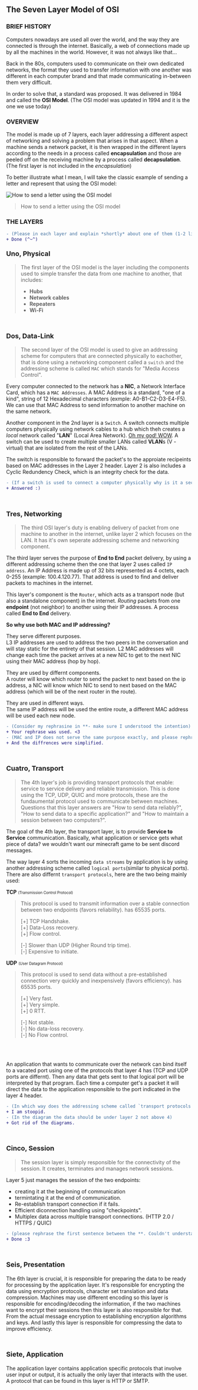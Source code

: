 ## **The Seven Layer Model of OSI**

### **BRIEF HISTORY**

Computers nowadays are used all over the world, and the way they are connected is through the internet. Basically, a web of connections made up by all the machines in the world. However, it was not always like that...

Back in the 80s, computers used to communicate on their own dedicated networks, the format they used to transfer information with one another was different in each computer brand and that made communicating in-between them very difficult.

In order to solve that, a standard was proposed. It was delivered in 1984 and called the **OSI Model**. (The OSI model was updated in 1994 and it is the one we use today)

### **OVERVIEW**

The model is made up of 7 layers, each layer addressing a different aspect of networking and solving a problem that arises in that aspect. When a machine sends a network packet, it is then wrapped in the different layers according to the needs in a process called **encapsulation** and those are peeled off on the receiving machine by a process called **decapsulation**. (The first layer is not included in the _encapsulation_)

To better illustrate what I mean, I will take the classic example of sending a letter and represent that using the OSI model:

![How to send a letter using the OSI model](https://upload.wikimedia.org/wikipedia/commons/thumb/6/67/Rm-osi_parallel-HE.png/438px-Rm-osi_parallel-HE.png)

> How to send a letter using the OSI model

### **THE LAYERS**

```diff
- (Please in each layer and explain *shortly* about one of them (1-2 lines))
+ Done (^~^)
```

#### <font size=4>Uno, Physical</font>
> The first layer of the OSI model is the layer including the components used to simple transfer the data from one machine to another, that includes:
> 
> *   **Hubs**
> *   **Network cables**
> *   **Repeaters**
> *   **Wi-Fi**

<br>

#### <font size=4>Dos, Data-Link</font>

> The second layer of the OSI model is used to give an addressing scheme for computers that are connected physically to eachother, that is done using a networking component called a `switch` and the addressing scheme is called `MAC` which stands for "Media Access Control".

Every computer connected to the network has a **NIC**, a Network Interface Card, which has a `MAC Addresses`. A MAC Address is a standard, "one of a kind", string of 12 Hexadecimal characters (exmple: A0-B1-C2-D3-E4-F5). We can use that MAC Address to send information to another machine on the same network.

Another component in the 2nd layer is a `Switch`. A switch connects multiple computers physically using network cables to a hub which theh creates a *local* network called "**LAN**" (Local Area Network). [Oh my god! WOW](https://www.youtube.com/watch?v=H46FRRvb-9o). A switch can be used to create multiple smaller LANs called **VLAN**s (V - virtual) that are isolated from the rest of the LANs.

The switch is responsible to forward the packet's to the approiate recipeints based on MAC addresses in the Layer 2 header. Layer 2 is also includes a Cyclic Redundency Check, which is an integrity check for the data.

```diff
- (If a switch is used to connect a computer physically why is it a second layer component?)
+ Answered :)
```
<br>

#### <font size=4>Tres, Networking</font>

> The third OSI layer's duty is enabling delivery of packet from one machine to another in the internet, unlike layer 2 which focuses on the LAN. It has it's own seperate addressing scheme and networking component.

The third layer serves the purpose of **End to End** packet delivery, by using a different addressing scheme then the one that layer 2 uses called `IP address`. An IP Address is made up of 32 bits represented as 4 octets, each 0-255 (example: 100.4.120.77). That address is used to find and deliver packets to machines in the internet. 

This layer's component is the `Router`, which acts as a transport node (but also a standalone component) in the internet. _Routing_ packets from one **endpoint** (not neighbor) to another using their IP addresses. A process called **End to End** delivery.


**So why use both MAC and IP addressing?**

They serve different purposes.<br>
L3 IP addresses are used to address the two peers in the conversation and will stay static for the entirety of that session. L2 MAC addresses will change each time the packet arrives at a new NIC to get to the next NIC using their MAC address (hop by hop).

They are used by differnt components.<br>
A router will know which router to send the packet to next based on the ip address, a NIC will know which NIC to send to next based on the MAC address (which will be of the next router in the route).

They are used in different ways.<br>
The same IP address will be used the entire route, a different MAC address will be used each new node.



```diff
- (Consider my rephrasine in **- make sure I understood the intention)
+ Your rephrase was used. <3
- (MAC and IP does not serve the same purpose exactly, and please rephrase and simplify your explanation about the differences)
+ And the diffrences were simplified.
```
<br>

#### <font size=4>Cuatro, Transport</font>

> The 4th layer's job is providing transport protocols that enable: service to service delivery and reliable transmission. This is done using the TCP, UDP, QUIC and more protocols, these are the fundaumental protocol used to communicate between machines. Questions that this layer answers are "How to send data reliably?", "How to send data to a specific application?" and "How to maintain a session between two computers?".

The goal of the 4th layer, the transport layer, is to provide **Service to Service** communication. Basically, what application or service gets what piece of data? we wouldn't want our minecraft game to be sent discord messages.

The way layer 4 sorts the incoming `data streams` by application is by using another addressing scheme called `logical ports`(similar to physical ports). There are also differnt `transport protocols`, here are the two being mainly used:<br>

**TCP** <font size=1>(Transmission Control Protocol)</font>
> This protocol is used to transmit information over a stable connection between two endpoints (favors reliability). has 65535 ports.
>     
> [+] TCP Handshake.<br>
> [+] Data-Loss recovery.<br>
> [+] Flow control.<br>
> 
> [-] Slower than UDP (Higher Round trip time).<br>
> [-] Expensive to initiate.<br>


**UDP** <font size=1>(User Datagram Protocol)</font>
> This protocol is used to send data without a pre-established connection very quickly and inexpensively (favors efficiency). has 65535 ports.
> 
> [+] Very fast.<br>
> [+] Very simple.<br>
> [+] 0 RTT.<br>
> 
> [-] Not stable.<br>
> [-] No data-loss recovery.<br>
> [-] No Flow control.<br>

<br><br>

An application that wants to communicate over the network can bind itself to a vacated port using one of the protocols that layer 4 has (TCP and UDP ports are differnt). Then any data that gets sent to that logical port will be interpreted by that program. Each time a computer get's a packet it will direct the data to the application responsible to the port indicated in the layer 4 header.

```diff
- (In which way does the addressing scheme called `transport protocols & ports` is similar to ports on a switch?)
+ I am stoopid.
- (In the diagram the data should be under layer 2 not above 4)
+ Got rid of the diagrams.
```

<br>

#### <font size=4>Cinco, Session</font>

> The session layer is simply responsible for the connectivity of the session. It creates, terminates and manages network sessions.

Layer 5 just manages the session of the two endpoints:
* creating it at the beginning of communication 
* termintating it at the end of communication.
* Re-establish transport connection if it fails.
* Efficient diconnection handling using "checkpoints".
* Multiplex data across multiple transport connections. (HTTP 2.0 / HTTPS / QUIC)

```diff
- (please rephrase the first sentence between the **. Couldn't understand the sentence)
+ Done :3
```
<br>

#### <font size=4>Seis, Presentation</font>

The 6th layer is crucial, it is responsible for preparing the data to be ready for processing by the application layer. It's responsible for encrypting the data using encryption protocols, character set translation and data compression. Machines may use different encoding so this layer is responsible for encoding/decoding the information, if the two machines want to encrypt their sessions then this layer is also responsible for that. From the actual message encryption to establishing encryption algorithms and keys. And lastly this layer is responsible for compressing the data to improve efficiency.

<br>

#### <font size=4>Siete, Application</font>

The application layer contains application specific protocols that involve user input or output, it is actually the only layer that interacts with the user. A protocol that can be found in this layer is HTTP or SMTP.